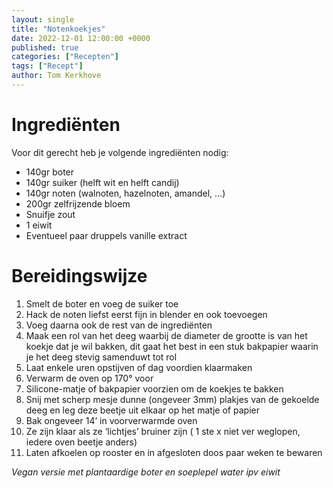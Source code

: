```yaml
---
layout: single
title: "Notenkoekjes"
date: 2022-12-01 12:00:00 +0000
published: true
categories: ["Recepten"]
tags: ["Recept"]
author: Tom Kerkhove
---
```


# Ingrediënten
Voor dit gerecht heb je volgende ingrediënten nodig:

- 140gr boter
- 140gr suiker (helft wit en helft candij)
- 140gr noten (walnoten, hazelnoten, amandel, …)
- 200gr zelfrijzende bloem
- Snuifje zout
- 1 eiwit
- Eventueel paar druppels vanille extract

# Bereidingswijze

1. Smelt de boter en voeg de suiker toe
2. Hack de noten liefst eerst fijn in blender en ook toevoegen
3. Voeg daarna ook de rest van de ingrediënten
4. Maak een rol van het deeg waarbij de diameter de grootte is van het koekje dat je wil bakken, dit gaat het best in een stuk bakpapier waarin je het deeg stevig samenduwt tot rol
5. Laat enkele uren opstijven of dag voordien klaarmaken
6. Verwarm de oven op 170° voor
7. Silicone-matje of bakpapier voorzien om de koekjes te bakken
8. Snij met scherp mesje dunne (ongeveer 3mm) plakjes van de gekoelde deeg en leg deze
beetje uit elkaar op het matje of papier
9. Bak ongeveer 14’ in voorverwarmde oven
10. Ze zijn klaar als ze ‘lichtjes’ bruiner zijn ( 1 ste x niet ver weglopen, iedere oven beetje anders)
11. Laten afkoelen op rooster en in afgesloten doos paar weken te bewaren

_Vegan versie met plantaardige boter en soeplepel water ipv eiwit_
